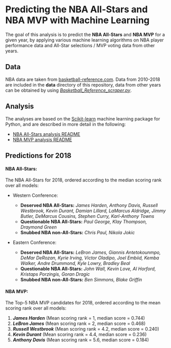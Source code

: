 # Predicting the NBA All-Stars and NBA MVP with Machine Learning

The goal of this analysis is to predict the **NBA All-Stars** and **NBA MVP** for a given year, by applying various machine learning algorithms on NBA player performance data and All-Star selections / MVP voting data from other years.

## Data

NBA data are taken from [basketball-reference.com](https://www.basketball-reference.com). Data from 2010-2018 are included in the **data** directory of this repository, data from other years can be obtained by using [*Basketball_Reference_scraper.py*](Basketball_Reference_scraper.py).

## Analysis

The analyses are based on the [Scikit-learn](http://scikit-learn.org) machine learning package for Python, and are described in more detail in the following:

- [NBA All-Stars analysis README](README_AllStars.md)
- [NBA MVP analysis README](README_MVP.md)

## Predictions for 2018

#### NBA All-Stars:

The NBA All-Stars for 2018, ordered according to the median scoring rank over all models:

- Western Conference:

	- **Deserved NBA All-Stars:** *James Harden, Anthony Davis, Russell Westbrook, Kevin Durant, Damian Lillard, LaMarcus Aldridge, Jimmy Butler, DeMarcus Cousins, Stephen Curry, Karl-Anthony Towns*
	- **Questionable NBA All-Stars:** *Paul George, Klay Thompson, Draymond Green*
	- **Snubbed NBA non-All-Stars:** *Chris Paul, Nikola Jokic*

- Eastern Conference:

	- **Deserved NBA All-Stars:** *LeBron James, Giannis Antetokounmpo, DeMar DeRozan, Kyrie Irving, Victor Oladipo, Joel Embiid, Kemba Walker, Andre Drummond, Kyle Lowry, Bradley Beal*
	- **Questionable NBA All-Stars:** *John Wall, Kevin Love, Al Horford, Kristaps Porzingis, Goran Dragic*
	- **Snubbed NBA non-All-Stars:** *Ben Simmons, Blake Griffin*

#### NBA MVP:

The Top-5 NBA MVP candidates for 2018, ordered according to the mean scoring rank over all models:

1. ***James Harden*** (Mean scoring rank = 1, median score = 0.744) 
2. ***LeBron James*** (Mean scoring rank = 2, median score = 0.468) 
3. ***Russell Westbrook*** (Mean scoring rank = 4.2, median score = 0.240) 
4. ***Kevin Durant*** (Mean scoring rank = 4.4, median score = 0.236) 
5. ***Anthony Davis*** (Mean scoring rank = 5.6, median score = 0.184) 

